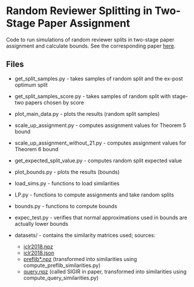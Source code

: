 # Random Reviewer Splitting in Two-Stage Paper Assignment

Code to run simulations of random reviewer splits in two-stage paper assignment and calculate bounds. See the corresponding paper [here](TODO).

## Files 
- get_split_samples.py - takes samples of random split and the ex-post optimum split
- get_split_samples_score.py - takes samples of random split with stage-two papers chosen by score
- plot_main_data.py - plots the results (random split samples)

- scale_up_assignment.py - computes assignment values for Theorem 5 bound
- scale_up_assignment_without_21.py - computes assignment values for Theorem 6 bound
- get_expected_split_value.py - computes random split expected value
- plot_bounds.py - plots the results (bounds)

- load_sims.py - functions to load similarities
- LP.py - functions to compute assignments and take random splits
- bounds.py - functions to compute bounds
- expec_test.py - verifies that normal approximations used in bounds are actually lower bounds

- datasets/ - contains the similarity matrices used; sources:
	- [iclr2018.npz](https://github.com/xycforgithub/StrategyProof_Conference_Review)
	- [iclr2018.json](https://github.com/Chillee/OpenReviewExplorer)
	- [preflib*.npz](https://www.preflib.org/data/matching/csconf/) (transformed into similarities using compute_preflib_similarities.py)
	- [query.npz](http://sifaka.cs.uiuc.edu/ir/data/review.html) (called SIGIR in paper, transformed into similarities using compute_query_similarities.py)

